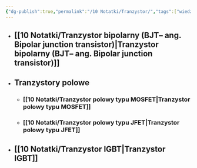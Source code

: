```yaml
---
{"dg-publish":true,"permalink":"/10 Notatki/Tranzystor/","tags":["wiedza/zettel"]}
---
```


* ## [[10 Notatki/Tranzystor bipolarny (BJT– ang. Bipolar junction transistor)\|Tranzystor bipolarny (BJT– ang. Bipolar junction transistor)]]
* ## Tranzystory polowe
	* ### [[10 Notatki/Tranzystor polowy typu MOSFET\|Tranzystor polowy typu MOSFET]]
	* ### [[10 Notatki/Tranzystor polowy typu JFET\|Tranzystor polowy typu JFET]]
* ## [[10 Notatki/Tranzystor IGBT\|Tranzystor IGBT]]